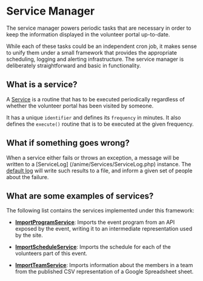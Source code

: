 # Service Manager
The service manager powers periodic tasks that are necessary in order to keep the information
displayed in the volunteer portal up-to-date.

While each of these tasks could be an independent cron job, it makes sense to unify them under a
small framework that provides the appropriate scheduling, logging and alerting infrastructure. The
service manager is deliberately straightforward and basic in functionality.

## What is a service?
A [Service](/anime/Services/Service.php) is a routine that has to be executed periodically
regardless of whether the volunteer portal has been visited by someone.

It has a unique `identifier` and defines its `frequency` in minutes. It also defines the `execute()`
routine that is to be executed at the given frequency.

## What if something goes wrong?
When a service either fails or throws an exception, a message will be written to a [ServiceLog]
(/anime/Services/ServiceLog.php) instance. The [default log](/anime/Services/ServiceLogImpl.php)
will write such results to a file, and inform a given set of people about the failure.

## What are some examples of services?
The following list contains the services implemented under this framework:

- **[ImportProgramService](/anime/Services/ImportProgramService.php)**: Imports the event program
  from an API exposed by the event, writing it to an intermediate representation used by the site.

- **[ImportScheduleService](/anime/services/ImportScheduleService.php)**: Imports the schedule for
  each of the volunteers part of this event.

- **[ImportTeamService](/anime/Services/ImportTeamService.php)**: Imports information about the
  members in a team from the published CSV representation of a Google Spreadsheet sheet.
